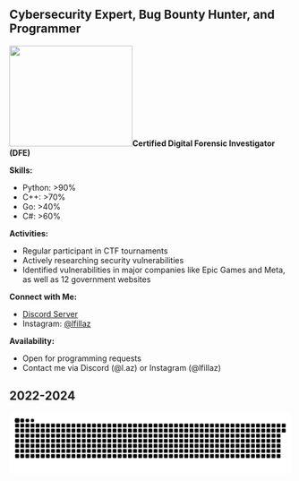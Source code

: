 ## Cybersecurity Expert, Bug Bounty Hunter, and Programmer

<p align="left">
  <img height="180" width="220" src="(https://i.pinimg.com/originals/2a/8b/6d/2a8b6d58b781dae308a3ac2040506c66.gif)"
    
**Certified Digital Forensic Investigator (DFE)**

**Skills:**
- Python: >90%
- C++: >70%
- Go: >40%
- C#: >60%

**Activities:**
- Regular participant in CTF tournaments
- Actively researching security vulnerabilities
- Identified vulnerabilities in major companies like Epic Games and Meta, as well as 12 government websites

**Connect with Me:**
- [Discord Server](https://discord.gg/tpbVvUgcE3)
- Instagram: [@lfillaz](https://www.instagram.com/lfillaz)

**Availability:**
- Open for programming requests
- Contact me via Discord (@l.az) or Instagram (@lfillaz)

## 2022-2024
![Snake animation](laz.svg)
